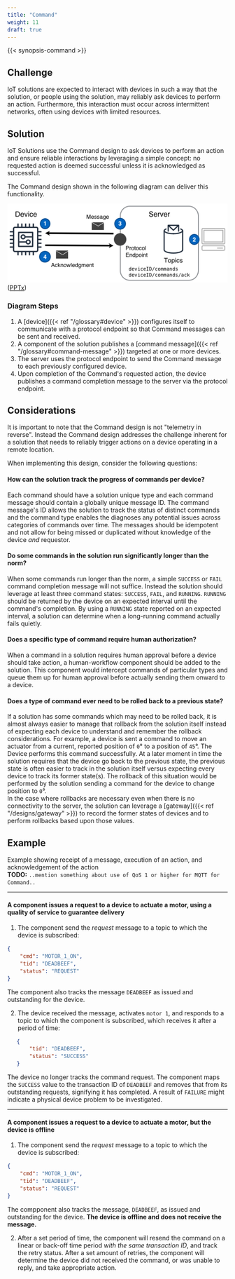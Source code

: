 ```yaml
---
title: "Command"
weight: 11
draft: true
---
```

{{< synopsis-command >}}
<!--more-->

## Challenge

IoT solutions are expected to interact with devices in such a way that the solution, or people using the solution, may reliably ask devices to perform an action. Furthermore, this interaction must occur across intermittent networks, often using devices with limited resources.

## Solution

IoT Solutions use the Command design to ask devices to perform an action and ensure reliable interactions by leveraging a simple concept: no requested action is deemed successful unless it is acknowledged as successful.

The Command design shown in the following diagram can deliver this functionality.

![Command Design](command.png) 
([PPTx](atlas-command.pptx))

### Diagram Steps

1. A [device]({{< ref "/glossary#device" >}}) configures itself to communicate with a protocol endpoint so that Command messages can be sent and received.
2. A component of the solution publishes a [command message]({{< ref "/glossary#command-message" >}}) targeted at one or more devices.
3. The server uses the protocol endpoint to send the Command message to each previously configured device.
4. Upon completion of the Command's requested action, the device publishes a command completion message to the server via the protocol endpoint.

## Considerations

It is important to note that the Command design is not "telemetry in reverse". Instead the Command design addresses the challenge inherent for a solution that needs to reliably trigger actions on a device operating in a remote location.

When implementing this design, consider the following questions:

#### How can the solution track the progress of commands per device?

Each command should have a solution unique type and each command message should contain a globally unique message ID. The command message's ID allows the solution to track the status of distinct commands and the command type enables the diagnoses any potential issues across categories of commands over time. The messages should be idempotent and not allow for being missed or duplicated without knowledge of the device *and* requestor.

#### Do some commands in the solution run significantly longer than the norm?

When some commands run longer than the norm, a simple `SUCCESS`  or `FAIL` command completion message will not suffice. Instead the solution should leverage at least three command states: `SUCCESS`, `FAIL`, and `RUNNING`. `RUNNING` should be returned by the device on an expected interval until the command's completion. By using a `RUNNING` state reported on an expected interval, a solution can determine when a long-running command actually fails quietly.  

#### Does a specific type of command require human authorization?

When a command in a solution requires human approval before a device should take action, a human-workflow component should be added to the solution. This component would intercept commands of particular types and queue them up for human approval before actually sending them onward to a device.

#### Does a type of command ever need to be rolled back to a previous state?

If a solution has some commands which may need to be rolled back, it is almost always easier to manage that rollback from the solution itself instead of expecting each device to understand and remember the rollback considerations. For example, a device is sent a command to move an actuator from a current, reported position of `0`&#176; to a position of `45`&#176;. The Device performs this command successfully. At a later moment in time the solution requires that the device go back to the previous state, the previous state is often easier to track in the solution itself versus expecting every device to track its former state(s). The rollback of this situation would be performed by the solution sending a command for the device to change position to `0`&#176;.  
In the case where rollbacks are necessary even when there is no connectivity to the server, the solution can leverage a [gateway]({{< ref "/designs/gateway" >}}) to record the former states of devices and to perform rollbacks based upon those values.  

## Example

Example showing receipt of a message, execution of an action, and acknowledgement of the action  
**TODO:** `..mention something about use of QoS 1 or higher for MQTT for Command..`

---

#### A component issues a request to a device to actuate a motor, using a quality of service to guarantee delivery

1. The component send the *request* message to a topic to which the device is subscribed:  
```json
{
    "cmd": "MOTOR_1_ON",
    "tid": "DEADBEEF",
    "status": "REQUEST"
}
```
  The component also tracks the message `DEADBEEF` as issued and outstanding for the device.

2. The device received the message, activates `motor 1`, and responds to a topic to which the component is subscribed, which receives it after a period of time:  
```json
   {
       "tid": "DEADBEEF",
       "status": "SUCCESS"
   }
```
  The device no longer tracks the command request. The component maps the `SUCCESS` value to the transaction ID of `DEADBEEF` and removes that from its outstanding requests, signifying it has completed. A result of `FAILURE` might indicate a physical device problem to be investigated.

---
#### A component issues a request to a device to actuate a motor, but the device is offline

1. The component send the *request* message to a topic to which the device is subscribed:  
```json
{
    "cmd": "MOTOR_1_ON",
    "tid": "DEADBEEF",
    "status": "REQUEST"
}
```
  The compponent also tracks the message, `DEADBEEF`, as issued and outstanding for the device. **The device is offline and does not receive the message.**

2. After a set period of time, the component will resend the command on a linear or back-off time period *with the same transaction ID*, and track the retry status. After a set amount of retries, the component will determine the device did not received the command, or was unable to reply, and take appropriate action.